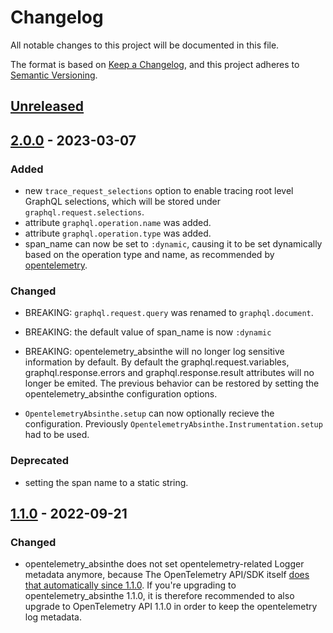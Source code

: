 # Changelog

All notable changes to this project will be documented in this file.

The format is based on [Keep a Changelog](https://keepachangelog.com/en/1.0.0/),
and this project adheres to [Semantic Versioning](https://semver.org/spec/v2.0.0.html).

## [Unreleased]

## [2.0.0] - 2023-03-07

### Added

- new `trace_request_selections` option to enable tracing root level GraphQL selections, which will be stored under `graphql.request.selections`.
- attribute `graphql.operation.name` was added.
- attribute `graphql.operation.type` was added.
- span_name can now be set to `:dynamic`, causing it to be set dynamically based on the operation type and name, as recommended by [opentelemetry](https://opentelemetry.io/docs/reference/specification/trace/semantic_conventions/instrumentation/graphql/).

### Changed

- BREAKING: `graphql.request.query` was renamed to `graphql.document`.
- BREAKING: the default value of span_name is now `:dynamic`
- BREAKING: opentelemetry_absinthe will no longer log sensitive information by default.
  By default the graphql.request.variables, graphql.response.errors and graphql.response.result attributes will no longer be emited.
  The previous behavior can be restored by setting the opentelemetry_absinthe configuration options.

- `OpentelemetryAbsinthe.setup` can now optionally recieve the configuration. Previously `OpentelemetryAbsinthe.Instrumentation.setup` had to be used.

### Deprecated
- setting the span name to a static string.

## [1.1.0] - 2022-09-21

### Changed

- opentelemetry_absinthe does not set opentelemetry-related Logger metadata anymore, because
  The OpenTelemetry API/SDK itself [does that automatically since 1.1.0](https://github.com/open-telemetry/opentelemetry-erlang/pull/394).
  If you're upgrading to opentelemetry_absinthe 1.1.0, it is therefore recommended to also upgrade to OpenTelemetry API 1.1.0
  in order to keep the opentelemetry log metadata.

[Unreleased]: https://github.com/primait/opentelemetry_absinthe/compare/2.0.0...HEAD
[2.0.0]: https://github.com/primait/opentelemetry_absinthe/compare/1.1.0...2.0.0
[1.1.0]: https://github.com/primait/opentelemetry_absinthe/releases/tag/1.1.0
[1.1.0]: https://github.com/primait/opentelemetry_absinthe/releases/tag/1.1.0
